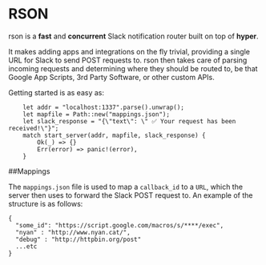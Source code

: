 # RSON

rson is a **fast** and **concurrent** Slack notification router built on top of **hyper**.

It makes adding apps and integrations on the fly trivial, providing a single URL for Slack to send POST requests to. rson then takes care of parsing incoming requests and determining where they should be routed to, be that Google App Scripts, 3rd Party Software, or other custom APIs. 

Getting started is as easy as:

```
    let addr = "localhost:1337".parse().unwrap();
    let mapfile = Path::new("mappings.json");
    let slack_response = "{\"text\": \" ✅ Your request has been received!\"}";
    match start_server(addr, mapfile, slack_response) {
        Ok(_) => {}
        Err(error) => panic!(error),
    }
```

##Mappings

The `mappings.json` file is used to map a `callback_id` to a `URL`, which the server then uses to forward the Slack POST request to. An example of the structure is as follows:

```
{
  "some_id": "https://script.google.com/macros/s/****/exec",
  "nyan" : "http://www.nyan.cat/",
  "debug" : "http://httpbin.org/post"
  ...etc
}

```

